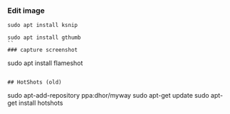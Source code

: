 ### Edit image 

```
sudo apt install ksnip
```


```
sudo apt install gthumb
``
### capture screenshot 

```
sudo apt install flameshot
```

## HotShots (old)

```
sudo apt-add-repository ppa:dhor/myway
sudo apt-get update
sudo apt-get install hotshots
```


